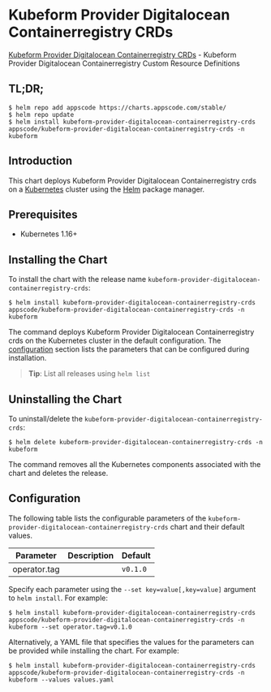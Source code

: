 # Kubeform Provider Digitalocean Containerregistry CRDs

[Kubeform Provider Digitalocean Containerregistry CRDs](https://github.com/kubeform) - Kubeform Provider Digitalocean Containerregistry Custom Resource Definitions

## TL;DR;

```console
$ helm repo add appscode https://charts.appscode.com/stable/
$ helm repo update
$ helm install kubeform-provider-digitalocean-containerregistry-crds appscode/kubeform-provider-digitalocean-containerregistry-crds -n kubeform
```

## Introduction

This chart deploys Kubeform Provider Digitalocean Containerregistry crds on a [Kubernetes](http://kubernetes.io) cluster using the [Helm](https://helm.sh) package manager.

## Prerequisites

- Kubernetes 1.16+

## Installing the Chart

To install the chart with the release name `kubeform-provider-digitalocean-containerregistry-crds`:

```console
$ helm install kubeform-provider-digitalocean-containerregistry-crds appscode/kubeform-provider-digitalocean-containerregistry-crds -n kubeform
```

The command deploys Kubeform Provider Digitalocean Containerregistry crds on the Kubernetes cluster in the default configuration. The [configuration](#configuration) section lists the parameters that can be configured during installation.

> **Tip**: List all releases using `helm list`

## Uninstalling the Chart

To uninstall/delete the `kubeform-provider-digitalocean-containerregistry-crds`:

```console
$ helm delete kubeform-provider-digitalocean-containerregistry-crds -n kubeform
```

The command removes all the Kubernetes components associated with the chart and deletes the release.

## Configuration

The following table lists the configurable parameters of the `kubeform-provider-digitalocean-containerregistry-crds` chart and their default values.

|  Parameter   | Description | Default  |
|--------------|-------------|----------|
| operator.tag |             | `v0.1.0` |


Specify each parameter using the `--set key=value[,key=value]` argument to `helm install`. For example:

```console
$ helm install kubeform-provider-digitalocean-containerregistry-crds appscode/kubeform-provider-digitalocean-containerregistry-crds -n kubeform --set operator.tag=v0.1.0
```

Alternatively, a YAML file that specifies the values for the parameters can be provided while
installing the chart. For example:

```console
$ helm install kubeform-provider-digitalocean-containerregistry-crds appscode/kubeform-provider-digitalocean-containerregistry-crds -n kubeform --values values.yaml
```
